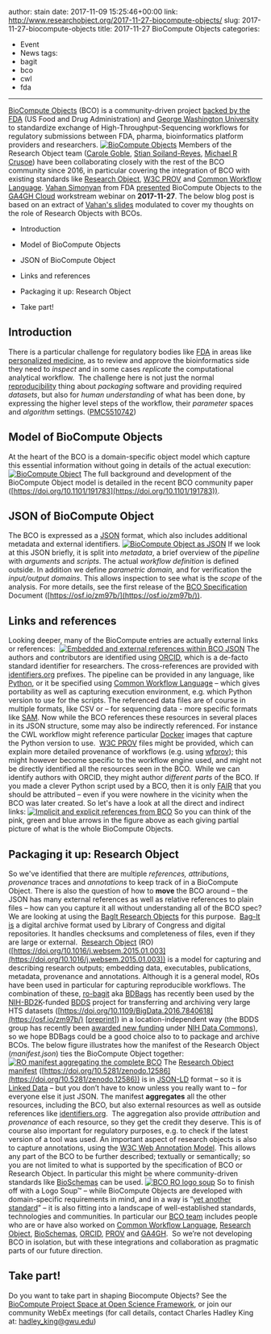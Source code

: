 author: stain
date: 2017-11-09 15:25:46+00:00
link: http://www.researchobject.org/2017-11-27-biocompute-objects/
slug: 2017-11-27-biocompute-objects
title: 2017-11-27 BioCompute Objects
categories:
- Event
- News
tags:
- bagit
- bco
- cwl
- fda
---
[BioCompute Objects](https://doi.org/10.17605/osf.io/h59uh) (BCO) is a community-driven project [backed by the FDA](https://www.fda.gov/ScienceResearch/SpecialTopics/RegulatoryScience/ucm491893.htm) (US Food and Drug Administration) and [George Washington University](https://hive.biochemistry.gwu.edu/home) to standardize exchange of High-Throughput-Sequencing workflows for regulatory submissions between FDA, pharma, bioinformatics platform providers and researchers.
[![BioCompute Objects](http://www.researchobject.org/pages/wp-content/uploads/2013/06/BCO-logo.png)](https://osf.io/h59uh/)
Members of the Research Object team ([Carole Goble](http://orcid.org/0000-0003-1219-2137), [Stian Soiland-Reyes](http://orcid.org/0000-0001-9842-9718), [Michael R Crusoe](http://orcid.org/0000-0002-2961-9670)) have been collaborating closely with the rest of the BCO community since 2016, in particular covering the integration of BCO with existing standards like [Research Object](http://www.researchobject.org/specifications/), [W3C PROV](https://www.w3.org/TR/prov-overview/) and [Common Workflow Language](http://www.commonwl.org/).
[Vahan Simonyan](https://www.linkedin.com/in/vahan-simonyan-a6a65723) from FDA [presented](http://www.signupgenius.com/go/30e044da4ab2ea2fb6-sign) BioCompute Objects to the [GA4GH Cloud](http://ga4gh.cloud) workstream webinar on **2017-11-27**. 
The below blog post is based on an extract of [Vahan's slides](https://osf.io/zks4w/) modulated to cover my thoughts on the role of Research Objects with BCOs.
<!-- more -->



  
  * Introduction

  
  * Model of BioCompute Objects

  
  * JSON of BioCompute Object

  
  * Links and references

  
  * Packaging it up: Research Object

  
  * Take part!




## Introduction


There is a particular challenge for regulatory bodies like [FDA](https://www.fda.gov/) in areas like [personalized medicine](https://www.fda.gov/downloads/ScienceResearch/SpecialTopics/PersonalizedMedicine/UCM372421.pdf), as to review and approve the bioinformatics side they need to _inspect_ and in some cases _replicate_ the computational analytical workflow.  The challenge here is not just the normal [reproducibility](https://doi.org/10.1016/j.future.2017.01.012) thing about _packaging_ software and providing required _datasets_, but also for _human understanding_ of what has been done, by expressing the higher level steps of the workflow, their _parameter_ spaces and _algorithm_ settings.​ ([PMC5510742](https://www.ncbi.nlm.nih.gov/pmc/articles/PMC5510742/))


## Model of BioCompute Objects


At the heart of the BCO is a domain-specific object model which capture this essential information without going in details of the actual execution:
[![BioCompute Object](http://www.researchobject.org/pages/wp-content/uploads/2017/11/bco-example-transparent.png)](http://www.researchobject.org/pages/wp-content/uploads/2017/11/bco-example-transparent.png)
The full background and development of the BioCompute Object model is detailed in the recent BCO community paper ([https://doi.org/10.1101/191783](https://doi.org/10.1101/191783)).


## JSON of BioCompute Object


The BCO is expressed as a [JSON](http://www.json.org/) format, which also includes additional metadata and external identifiers.​
[![BioCompute Object as JSON](http://www.researchobject.org/pages/wp-content/uploads/2017/11/bco-json.png)](http://www.researchobject.org/pages/wp-content/uploads/2017/11/bco-json.png)
If we look at this JSON briefly, it is split into _metadata_, a brief overview of the _pipeline_ with _arguments_ and _scripts_. The actual _workflow definition_ is defined outside. In addition we define _parametric domain,_ and for verification the _input/output domains_. This allows inspection to see what is the _scope_ of the analysis.​ For more details, see the first release of the [BCO Specification](https://osf.io/zm97b/) Document ([https://osf.io/zm97b/](https://osf.io/zm97b/)).


## Links and references


Looking deeper, many of the BioCompute entries are actually external links or references: ​​ [![Embedded and external references within BCO JSON](http://www.researchobject.org/pages/wp-content/uploads/2017/11/2017-10-18-bco-ro-2.svg)](http://www.researchobject.org/pages/wp-content/uploads/2017/11/2017-10-18-bco-ro-2.svg)
The authors and contributors are identified using [ORCID](https://orcid.org/), which is a de-facto standard identifier for researchers.
The cross-references are provided with [identifiers.org](http://identifiers.org/) prefixes.
The pipeline can be provided in any language, like [Python​](https://www.python.org/), or it be specified using [Common Workflow Language](http://www.commonwl.org/) – which gives portability as well as capturing execution environment, e.g. which Python version to use for the scripts.​
The referenced data files are of course in multiple formats, like CSV or – for sequencing data - more specific formats like [SAM​](https://samtools.github.io/hts-specs/SAMv1.pdf).
​Now while the BCO references these resources in several places in its JSON structure, some may also be indirectly referenced. For instance the CWL workflow might reference particular [Docker](http://docker.com/) images that capture the Python version to use. ​
[W3C PROV](https://www.w3.org/TR/prov-overview/) files might be provided, which can explain more detailed provenance of workflows (e.g. using [wfprov](https://w3id.org/ro/2016-01-28/wfprov)); this might however become specific to the workflow engine used, and might not be directly identified all the resources seen in the BCO. ​
While we can identify authors with ORCID, they might author _different parts_ of the BCO. If you made a clever Python script used by a BCO, then it is only [FAIR](https://doi.org/10.1038/sdata.2016.18) that you should be attributed – even if you were nowhere in the vicinity when the BCO was later created.​
So let's have a look at all the direct and indirect links:
[![Implicit and explicit references from BCO](http://www.researchobject.org/pages/wp-content/uploads/2017/11/2017-10-18-bco-ro-arrows.svg)](http://www.researchobject.org/pages/wp-content/uploads/2017/11/2017-10-18-bco-ro-arrows.svg)
So you can think of the pink, green and blue arrows in the figure above as each giving partial picture of what is the whole BioCompute Objects.​


## Packaging it up: Research Object


So we've identified that there are multiple _references, attributions_, _provenance_ traces and _annotations_ to keep track of in a BioCompute Object.
There is also the question of how to **move** the BCO around – the JSON has many external references as well as relative references to plain files – how can you capture it all without understanding all of the BCO spec?​
We are looking at using the [BagIt Research Objects](http://www.researchobject.org/bagit-for-transferring-and-archiving-research-objects/) for this purpose. ​
[Bag-It is](https://tools.ietf.org/html/draft-kunze-bagit-14) a digital archive format used by Library of Congress and digital repositories. It handles checksums and completeness of files, even if they are large or external. ​
[Research Object](http://www.researchobject.org/) (RO) ([https://doi.org/10.1016/j.websem.2015.01.003](https://doi.org/10.1016/j.websem.2015.01.003)) is a model for capturing and describing research outputs; embedding data, executables, publications, metadata, provenance and annotations. Although it is a general model, ROs have been used in particular for capturing reproducible workflows.​
The combination of these, [ro-bagit](https://w3id.org/ro/bagit) aka [BDBags](http://bd2k.ini.usc.edu/tools/bdbag/) has recently been used by the [NIH-BD2K](https://commonfund.nih.gov/bd2k)-funded [BDDS](http://bd2k.ini.usc.edu/) project for transferring and archiving very large HTS datasets ([https://doi.org/10.1109/BigData.2016.7840618](https://osf.io/zm97b/) [[preprint](https://static.aminer.org/pdf/fa/bigdata2016/BigD418.pdf)]) in a location-independent way (the BDDS group has recently been [awarded new funding](https://ci.uchicago.edu/press-releases/two-uchicago-groups-join-nih-biomedical-data-sharing-cloud-pilot) under [NIH Data Commons](https://commonfund.nih.gov/bd2k/commons)), so we hope BDBags could be a good choice also to to package and archive BCOs.​
The below figure illustrates how the manifest of the Research Object (_manifest.json_) ties the BioCompute Object together:
[![RO manifest aggregating the complete BCO](http://www.researchobject.org/pages/wp-content/uploads/2017/11/2017-10-18-bco-ro-3.svg)](http://www.researchobject.org/pages/wp-content/uploads/2017/11/2017-10-18-bco-ro-3.svg)
The [Research Object manifest](https://w3id.org/bundle#manifest) ([https://doi.org/10.5281/zenodo.12586](https://doi.org/10.5281/zenodo.12586)) is in [JSON-LD](https://json-ld.org/) format – so it is [Linked Data](https://www.w3.org/standards/semanticweb/data) – but you don’t have to know unless you really want to – for everyone else it just JSON.​
The manifest **aggregates** all the other resources, including the BCO, but also external resources as well as outside references like [identifiers.org](http://identifiers.org/). ​
The aggregation also provide _attribution_ and _provenance_ of each resource, so they get the credit they deserve. This is of course also important for regulatory purposes, e.g. to check if the latest version of a tool was used.​
An important aspect of research objects is also to capture annotations, using the [W3C Web Annotation Model](https://www.w3.org/TR/annotation-model/). This allows any part of the BCO to be further described; textually or semantically; so you are not limited to what is supported by the specification of BCO or Research Object. In particular this might be where community-driven standards like [BioSchemas](http://bioschemas.org/) can be used.​
[![BCO RO logo soup](http://www.researchobject.org/pages/wp-content/uploads/2017/11/2017-10-18-bco-ro-4.svg)](http://www.researchobject.org/pages/wp-content/uploads/2017/11/2017-10-18-bco-ro-4.svg)
So to finish off with a Logo Soup™ – while BioCompute Objects are developed with domain-specific requirements in mind, and in a way is “[yet another standard](https://xkcd.com/927/)” – it is also fitting into a landscape of well-established standards, technologies and communities.​
In particular our [BCO team](https://osf.io/h59uh/) includes people who are or have also worked on [Common Workflow Language](http://www.commonwl.org/), [Research Object](http://www.researchobject.org/), [BioSchemas](http://bioschemas.org/), [ORCID](https://orcid.org/), [PROV](https://www.w3.org/TR/prov-overview/) and [GA4GH](https://www.ga4gh.org/). ​
So we’re not developing BCO in isolation, but with these integrations and collaboration as pragmatic parts of our future direction.​


## Take part!


Do you want to take part in shaping Biocompute Objects? See the [BioCompute Project Space at Open Science Framework](https://osf.io/h59uh/), or join our community WebEx meetings (for call details, contact Charles Hadley King at: [hadley_king@gwu.edu](mailto:hadley_king@gwu.edu))
